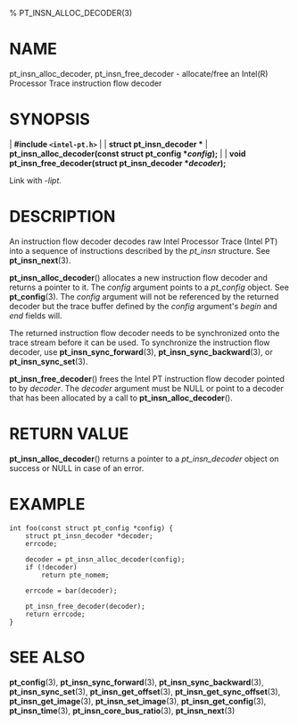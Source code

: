 % PT_INSN_ALLOC_DECODER(3)

<!---
 ! Copyright (c) 2015-2024, Intel Corporation
 ! SPDX-License-Identifier: BSD-3-Clause
 !
 ! Redistribution and use in source and binary forms, with or without
 ! modification, are permitted provided that the following conditions are met:
 !
 !  * Redistributions of source code must retain the above copyright notice,
 !    this list of conditions and the following disclaimer.
 !  * Redistributions in binary form must reproduce the above copyright notice,
 !    this list of conditions and the following disclaimer in the documentation
 !    and/or other materials provided with the distribution.
 !  * Neither the name of Intel Corporation nor the names of its contributors
 !    may be used to endorse or promote products derived from this software
 !    without specific prior written permission.
 !
 ! THIS SOFTWARE IS PROVIDED BY THE COPYRIGHT HOLDERS AND CONTRIBUTORS "AS IS"
 ! AND ANY EXPRESS OR IMPLIED WARRANTIES, INCLUDING, BUT NOT LIMITED TO, THE
 ! IMPLIED WARRANTIES OF MERCHANTABILITY AND FITNESS FOR A PARTICULAR PURPOSE
 ! ARE DISCLAIMED. IN NO EVENT SHALL THE COPYRIGHT OWNER OR CONTRIBUTORS BE
 ! LIABLE FOR ANY DIRECT, INDIRECT, INCIDENTAL, SPECIAL, EXEMPLARY, OR
 ! CONSEQUENTIAL DAMAGES (INCLUDING, BUT NOT LIMITED TO, PROCUREMENT OF
 ! SUBSTITUTE GOODS OR SERVICES; LOSS OF USE, DATA, OR PROFITS; OR BUSINESS
 ! INTERRUPTION) HOWEVER CAUSED AND ON ANY THEORY OF LIABILITY, WHETHER IN
 ! CONTRACT, STRICT LIABILITY, OR TORT (INCLUDING NEGLIGENCE OR OTHERWISE)
 ! ARISING IN ANY WAY OUT OF THE USE OF THIS SOFTWARE, EVEN IF ADVISED OF THE
 ! POSSIBILITY OF SUCH DAMAGE.
 !-->

# NAME

pt_insn_alloc_decoder, pt_insn_free_decoder - allocate/free an Intel(R)
Processor Trace instruction flow decoder


# SYNOPSIS

| **\#include `<intel-pt.h>`**
|
| **struct pt_insn_decoder \***
| **pt_insn_alloc_decoder(const struct pt_config \**config*);**
|
| **void pt_insn_free_decoder(struct pt_insn_decoder \**decoder*);**

Link with *-lipt*.


# DESCRIPTION

An instruction flow decoder decodes raw Intel Processor Trace (Intel PT) into a
sequence of instructions described by the *pt_insn* structure.  See
**pt_insn_next**(3).

**pt_insn_alloc_decoder**() allocates a new instruction flow decoder and returns
a pointer to it.  The *config* argument points to a *pt_config* object.  See
**pt_config**(3).  The *config* argument will not be referenced by the returned
decoder but the trace buffer defined by the *config* argument's *begin* and
*end* fields will.

The returned instruction flow decoder needs to be synchronized onto the trace
stream before it can be used.  To synchronize the instruction flow decoder, use
**pt_insn_sync_forward**(3), **pt_insn_sync_backward**(3), or
**pt_insn_sync_set**(3).

**pt_insn_free_decoder**() frees the Intel PT instruction flow decoder pointed
to by *decoder*.  The *decoder* argument must be NULL or point to a decoder that
has been allocated by a call to **pt_insn_alloc_decoder**().


# RETURN VALUE

**pt_insn_alloc_decoder**() returns a pointer to a *pt_insn_decoder* object on
success or NULL in case of an error.


# EXAMPLE

~~~{.c}
int foo(const struct pt_config *config) {
	struct pt_insn_decoder *decoder;
	errcode;

	decoder = pt_insn_alloc_decoder(config);
	if (!decoder)
		return pte_nomem;

	errcode = bar(decoder);

	pt_insn_free_decoder(decoder);
	return errcode;
}
~~~


# SEE ALSO

**pt_config**(3), **pt_insn_sync_forward**(3), **pt_insn_sync_backward**(3),
**pt_insn_sync_set**(3), **pt_insn_get_offset**(3), **pt_insn_get_sync_offset**(3),
**pt_insn_get_image**(3), **pt_insn_set_image**(3), **pt_insn_get_config**(3),
**pt_insn_time**(3), **pt_insn_core_bus_ratio**(3), **pt_insn_next**(3)
